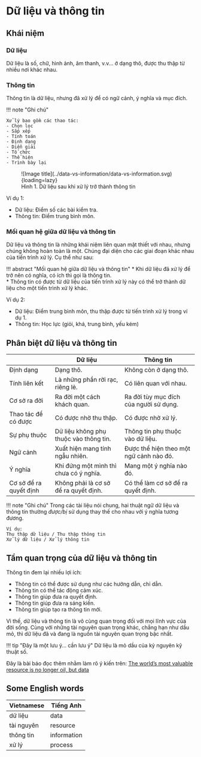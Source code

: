 # Dữ liệu và thông tin

## Khái niệm

### Dữ liệu

Dữ liệu là số, chữ, hình ảnh, âm thanh, v.v... ở dạng thô, được thu thập từ nhiều nơi khác nhau.  

### Thông tin

Thông tin là dữ liệu, nhưng đã xử lý để có ngữ cảnh, ý nghĩa và mục đích.  

!!! note "Ghi chú"

    Xử lý bao gồm các thao tác:  
    - Chọn lọc  
    - Sắp xếp  
    - Tính toán  
    - Định dạng  
    - Diễn giải  
    - Tổ chức  
    - Thể hiện  
    - Trình bày lại  

<figure markdown>
  ![Image title](../data-vs-information/data-vs-information.svg){loading=lazy}  
  <figcaption>Hình 1. Dữ liệu sau khi xử lý trở thành thông tin</figcaption>  
</figure>

Ví dụ 1:  

- Dữ liệu: Điểm số các bài kiểm tra.  
- Thông tin: Điểm trung bình môn.  

### Mối quan hệ giữa dữ liệu và thông tin

Dữ liệu và thông tin là những khái niệm liên quan mật thiết với nhau, nhưng chúng không hoàn toàn là một. Chúng đại diện cho các giai đoạn khác nhau của tiến trình xử lý. Cụ thể như sau:  

!!! abstract "Mối quan hệ giữa dữ liệu và thông tin"
    * Khi dữ liệu đã xử lý để trở nên có nghĩa, có ích thì gọi là thông tin.  
    * Thông tin có được từ dữ liệu của tiến trình xử lý này có thể trở thành dữ liệu cho một tiến trình xử lý khác.  

Ví dụ 2:  

- Dữ liệu: Điểm trung bình môn, thu thập được từ tiến trình xử lý trong ví dụ 1.  
- Thông tin: Học lực (giỏi, khá, trung bình, yếu kém)  

## Phân biệt dữ liệu và thông tin

| &nbsp; | Dữ liệu	| Thông tin |
| --- | --- | --- |
| Định dạng | Dạng thô.	| Không còn ở dạng thô. |
| Tính liên kết | Là những phần rời rạc, riêng lẻ. | Có liên quan với nhau. |
| Cơ sở ra đời | Ra đời một cách khách quan. | Ra đời tùy mục đích của người sử dụng. |
| Thao tác để có được | Có được nhờ thu thập. | Có được nhờ xử lý. |
| Sự phụ thuộc | Dữ liệu không phụ thuộc vào thông tin. | Thông tin phụ thuộc vào dữ liệu. |
| Ngữ cảnh | Xuất hiện mang tính ngẫu nhiên. | Được thể hiện theo một ngữ cảnh nào đó. |
| Ý nghĩa | Khi đứng một mình thì chưa có ý nghĩa. | Mang một ý nghĩa nào đó. |
| Cơ sở để ra quyết định | Không phải là cơ sở để ra quyết định. | Có thể làm cơ sở để ra quyết định. |

!!! note "Ghi chú"
    Trong các tài liệu nói chung, hai thuật ngữ dữ liệu và thông tin thường *được/bị* sử dụng thay thế cho nhau với ý nghĩa tương đương.  

    Ví dụ:  
    Thu thập dữ liệu / Thu thập thông tin  
    Xử lý dữ liệu / Xử lý thông tin  

## Tầm quan trọng của dữ liệu và thông tin

Thông tin đem lại nhiều lợi ích:  

- Thông tin có thể được sử dụng như các hướng dẫn, chỉ dẫn.  
- Thông tin có thể tác động cảm xúc.  
- Thông tin giúp đưa ra quyết định.  
- Thông tin giúp đưa ra sáng kiến.  
- Thông tin giúp tạo ra thông tin mới.  

Vì thế, dữ liệu và thông tin là vô cùng quan trọng đối với mọi lĩnh vực của đời sống. Cùng với những tài nguyên quan trọng khác, chẳng hạn như dầu mỏ, thì dữ liệu đã và đang là nguồn tài nguyên quan trọng bậc nhất.    

!!! tip "Đây là một lưu ý... cần lưu ý"
    Dữ liệu là mỏ dầu của kỷ nguyên kỹ thuật số.

Đây là bài báo đọc thêm nhằm làm rõ ý kiến trên: [The world’s most valuable resource is no longer oil, but data](https://www.economist.com/leaders/2017/05/06/the-worlds-most-valuable-resource-is-no-longer-oil-but-data)

## Some English words

| Vietnamese | Tiếng Anh | 
| --- | --- |
| dữ liệu | data |
| tài nguyên | resource |
| thông tin | information |
| xử lý | process |
